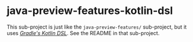 # java-preview-features-kotlin-dsl

This sub-project is just like the `java-preview-features/` sub-project, but it uses [*Gradle's Kotlin DSL*](https://docs.gradle.org/current/userguide/kotlin_dsl.html).
See the README in that sub-project.

